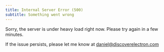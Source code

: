 ```yaml
---
title: Internal Server Error (500)
subtitle: Something went wrong
---
```


Sorry, the server is under heavy load right now. Please try again in a few minutes.

If the issue persists, please let me know at [daniel@discoverelectron.com](mailto:daniel@discoverelectron.com)
